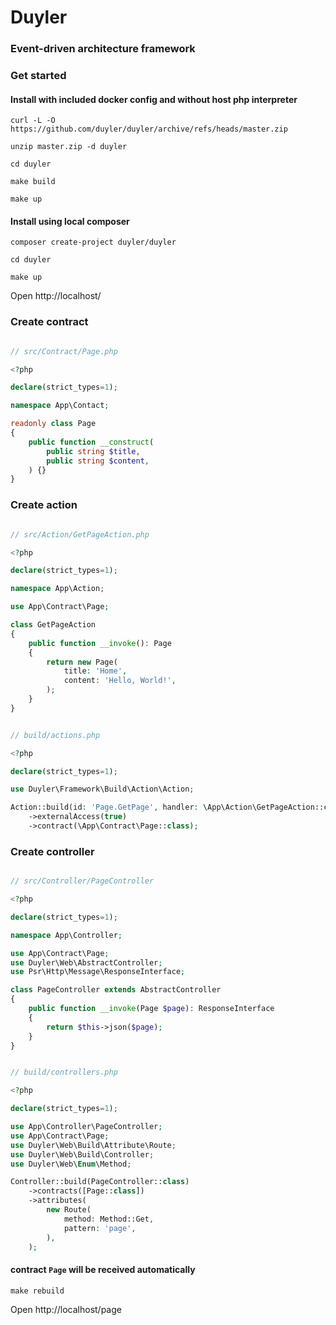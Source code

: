 # Duyler
### Event-driven architecture framework

### Get started

#### Install with included docker config and without host php interpreter

```shell
curl -L -O https://github.com/duyler/duyler/archive/refs/heads/master.zip
```
```shell
unzip master.zip -d duyler
```
```shell
cd duyler
```
```shell
make build
```
```shell
make up
```

#### Install using local composer

```shell
composer create-project duyler/duyler
```
```shell
cd duyler
```
```shell
make up
```
Open http://localhost/

### Create contract

```php

// src/Contract/Page.php

<?php

declare(strict_types=1);

namespace App\Contact;

readonly class Page
{
    public function __construct(
        public string $title,
        public string $content,
    ) {}
}

```

### Create action

```php

// src/Action/GetPageAction.php

<?php

declare(strict_types=1);

namespace App\Action;

use App\Contract\Page;

class GetPageAction
{
    public function __invoke(): Page
    {
        return new Page(
            title: 'Home',
            content: 'Hello, World!',
        );
    }
}

```

```php

// build/actions.php

<?php

declare(strict_types=1);

use Duyler\Framework\Build\Action\Action;

Action::build(id: 'Page.GetPage', handler: \App\Action\GetPageAction::class)
    ->externalAccess(true)
    ->contract(\App\Contract\Page::class);

```

### Create controller

```php

// src/Controller/PageController

<?php

declare(strict_types=1);

namespace App\Controller;

use App\Contract\Page;
use Duyler\Web\AbstractController;
use Psr\Http\Message\ResponseInterface;

class PageController extends AbstractController
{
    public function __invoke(Page $page): ResponseInterface
    {
        return $this->json($page);
    }
}

```

```php

// build/controllers.php

<?php

declare(strict_types=1);

use App\Controller\PageController;
use App\Contract\Page;
use Duyler\Web\Build\Attribute\Route;
use Duyler\Web\Build\Controller;
use Duyler\Web\Enum\Method;

Controller::build(PageController::class)
    ->contracts([Page::class])
    ->attributes(
        new Route(
            method: Method::Get,
            pattern: 'page',
        ),
    );

```

#### contract ```Page``` will be received automatically

```shell
make rebuild
```

Open http://localhost/page
